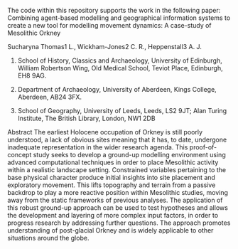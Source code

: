 The code within this repository supports the work in the following paper:
Combining agent-based modelling and geographical information systems to create a new tool for modelling movement dynamics: A case-study of Mesolithic Orkney

Sucharyna Thomas1 L., Wickham-Jones2 C. R., Heppenstall3 A. J.

1. School of History, Classics and Archaeology, University of Edinburgh, William Robertson Wing, Old Medical School, Teviot Place, Edinburgh, EH8 9AG.

2. Department of Archaeology, University of Aberdeen, Kings College, Aberdeen, AB24 3FX.

3. School of Geography, University of Leeds, Leeds, LS2 9JT; Alan Turing Institute, The British Library, London, NW1 2DB

Abstract
The earliest Holocene occupation of Orkney is still poorly understood, a lack of obvious sites meaning that it has, to date, undergone inadequate representation in the wider research agenda. This proof-of-concept study seeks to develop a ground-up modelling environment using advanced computational techniques in order to place Mesolithic activity within a realistic landscape setting. Constrained variables pertaining to the base physical character produce initial insights into site placement and exploratory movement. This lifts topography and terrain from a passive backdrop to play a more reactive position within Mesolithic studies, moving away from the static frameworks of previous analyses. The application of this robust ground-up approach can be used to test hypotheses and allows the development and layering of more complex input factors, in order to progress research by addressing further questions. The approach promotes understanding of post-glacial Orkney and is widely applicable to other situations around the globe.
